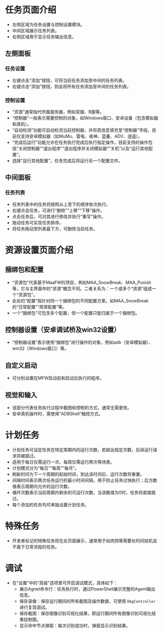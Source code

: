 <!-- markdownlint-disable MD033 MD041 -->

# 任务页面介绍

- 左侧区域为任务设置与控制设置模块。
- 中间区域展示任务列表。
- 右侧区域用于显示任务输出信息。

## 左侧面板

### 任务设置

- 左键点击“添加”按钮，可将当前任务添加至中间的任务列表。
- 右键点击“添加”按钮，则会将所有任务添加至中间的任务列表。

### 控制设置

- “资源”通常指代所属服务器，例如官服、B服等。
- “控制器”一般表示需要控制的对象，如Windows窗口、安卓设备（包含模拟器和真机）。
- “自动检测”功能可自动检测当前控制器，并将其信息填充至“控制器”字段，目前仅支持安卓模拟器（如MuMu、雷电、夜神、蓝叠、ADV、逍遥）。
- “完成后运行”功能允许在任务执行完成后执行指定操作，目前支持的操作包括“关闭控制器”“退出程序”“退出程序并关闭模拟器”“关机”以及“运行其他配置”。
- 选择“运行其他配置”，任务完成后将运行另一个配置文件。

## 中间面板

### 任务列表

- 任务列表中的任务将按照从上至下的顺序依次执行。
- 右键点击任务，可进行“删除”“上移”“下移”操作。
- 点击任务后，可对其进行修改并执行“重写”操作。
- 拖动任务可实现任务排序。
- 将任务拖动至列表最下方，可删除当前任务。

# 资源设置页面介绍

## 捆绑包和配置

- “资源包”代表基于MaaFW的项目，例如MAA_SnowBreak、MAA_Punish等，它与主界面中的“资源”概念不同。二者关系为：一个或多个“资源”组成一个“资源包”。
- 此处的“配置”指针对同一个捆绑包的不同配置方案，如MAA_SnowBreak的“日常配置”“周常配置”等。
- 一个“捆绑包”可包含多个配置，但一个配置只能归属于一个捆绑包。

## 控制器设置（安卓调试桥及win32设置）

- “控制器设置”表示使用“捆绑包”进行操作的对象，例如adb（安卓模拟器）、win32（Windows窗口）等。

## 自定义启动

- 可分别设置在MFW启动前和启动后执行的程序。

## 视觉和输入

- 该部分代表任务执行过程中截图和控制的方式，通常无需更改。
- 安卓真机操作时，需使用“ADBShell”触控方式。

# 计划任务

- 计划任务可设定任务在特定周期内的运行次数，若超出规定次数，后续运行请求将被跳过。
- 适用于每日仅需运行一次、每周仅需运行两次等场景。
- 计划模式分为“每日”“每周”“每月”。
- 刷新时间为下一个周期的起始时间，到达该时间后，运行次数将重置。
- 间隔时间表示两次任务运行的最小时间间隔，用于防止任务过快执行；后方数值表示周期内允许的运行次数。
- 循环次数表示当前周期内剩余的可运行次数，当该数值为0时，任务将直接跳过。
- 每个添加的任务均可单独设置计划任务。

# 特殊任务

- 开发者标记的特殊任务将在此页面展示，通常用于如肉鸽等需要长时间挂机且不属于日常流程的任务。

# 调试

- 在“设置”中的“高级”选项里可开启调试模式，具体如下：
  - 展示Agnet命令行：任务执行时，通过PowerShell展示完整的Agent输出信息。
  - 保存录像：保存运行期间的所有截图及操作数据，可使用 `DbgController` 进行复现调试。
  - 保存截图：保存图像识别可视化结果，即运行期间所有图像识别可视化结果绘制图。
  - 显示命中节点弹窗：每次识别成功时，弹窗显示识别结果。
